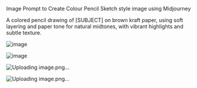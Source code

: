 Image Prompt to Create Colour Pencil Sketch style image using Midjourney

A colored pencil drawing of [SUBJECT] on brown kraft paper, using soft layering and paper tone for natural midtones, with vibrant highlights and subtle texture.

![image](https://github.com/user-attachments/assets/8dc3eab8-8819-4e1f-af8d-643ca7a5173e)


![image](https://github.com/user-attachments/assets/d4c7829a-2eb8-4e0b-8f7e-99a86dd9ec4b)

![Uploading image.png…]()

![Uploading image.png…]()
